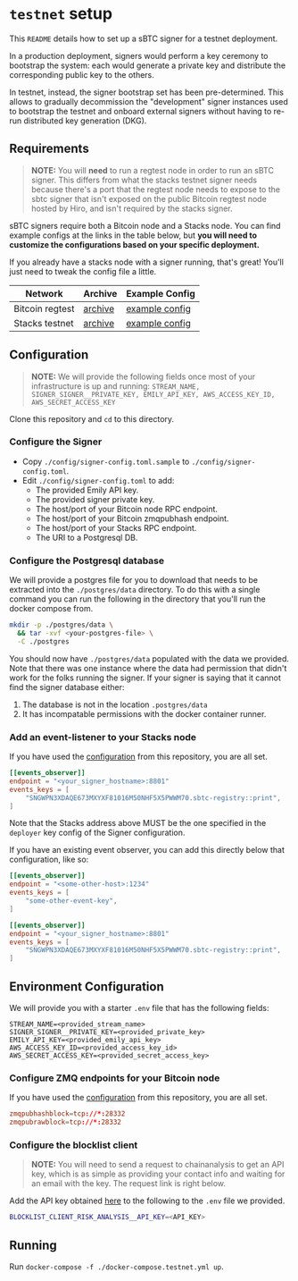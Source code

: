 # `testnet` setup

This `README` details how to set up a sBTC signer for a testnet deployment.

In a production deployment, signers would perform a key ceremony to bootstrap
the system: each would generate a private key and distribute the corresponding
public key to the others.

In testnet, instead, the signer bootstrap set has been pre-determined. This
allows to gradually decommission the "development" signer instances used to
bootstrap the testnet and onboard external signers without having to re-run
distributed key generation (DKG).

## Requirements

> **NOTE:** You will **need** to run a regtest node in order to run an sBTC signer.
> This differs from what the stacks testnet signer needs because there's a port
> that the regtest node needs to expose to the sbtc signer that isn't exposed on
> the public Bitcoin regtest node hosted by Hiro, and isn't required by the stacks signer.

sBTC signers require both a Bitcoin node and a Stacks node. You can find example configs at
the links in the table below, but **you will need to customize the configurations based on your specific deployment.**

If you already have a stacks node with a signer running, that's great! You'll just need
to tweak the config file a little.

| Network | Archive | Example Config |
|-|-|-|
|Bitcoin regtest|[archive](https://drive.google.com/drive/u/3/folders/1KvpmIxvX8Rh7H8Th91qbc_HsbhQLi13V)|[example config](./bitcoin/bitcoin.conf)|
|Stacks testnet|[archive](https://docs.stacks.co/guides-tutorials/running-a-signer#start-with-an-archive)|[example config](./stacks/Config.toml)|

## Configuration

> **NOTE:** We will provide the following fields once most of your infrastructure is up and running:
> `STREAM_NAME, SIGNER_SIGNER__PRIVATE_KEY, EMILY_API_KEY, AWS_ACCESS_KEY_ID, AWS_SECRET_ACCESS_KEY`

Clone this repository and `cd` to this directory.

### Configure the Signer

- Copy `./config/signer-config.toml.sample` to `./config/signer-config.toml`.
- Edit `./config/signer-config.toml` to add:
  - The provided Emily API key.
  - The provided signer private key.
  - The host/port of your Bitcoin node RPC endpoint.
  - The host/port of your Bitcoin zmqpubhash endpoint.
  - The host/port of your Stacks RPC endpoint.
  - The URI to a Postgresql DB.

### Configure the Postgresql database

We will provide a postgres file for you to download that needs to be extracted
into the `./postgres/data` directory. To do this with a single command you
can run the following in the directory that you'll run the docker compose
from.

```bash
mkdir -p ./postgres/data \
  && tar -xvf <your-postgres-file> \
  -C ./postgres
```

You should now have `./postgres/data` populated with the data we provided.
Note that there was one instance where the data had permission that didn't
work for the folks running the signer. If your signer is saying that it
cannot find the signer database either:

1. The database is not in the location `.postgres/data`
2. It has incompatable permissions with the docker container runner.

### Add an event-listener to your Stacks node

If you have used the [configuration](./stacks/Config.toml) from this repository,
you are all set.

```toml
[[events_observer]]
endpoint = "<your_signer_hostname>:8801"
events_keys = [
    "SNGWPN3XDAQE673MXYXF81016M50NHF5X5PWWM70.sbtc-registry::print",
]
```

Note that the Stacks address above MUST be the one specified in the `deployer`
key config of the Signer configuration.

If you have an existing event observer, you can add this directly below that
configuration, like so:

```toml
[[events_observer]]
endpoint = "<some-other-host>:1234"
events_keys = [
    "some-other-event-key",
]

[[events_observer]]
endpoint = "<your_signer_hostname>:8801"
events_keys = [
    "SNGWPN3XDAQE673MXYXF81016M50NHF5X5PWWM70.sbtc-registry::print",
]
```

## Environment Configuration

We will provide you with a starter `.env` file that has the following fields:

```
STREAM_NAME=<provided_stream_name>
SIGNER_SIGNER__PRIVATE_KEY=<provided_private_key>
EMILY_API_KEY=<provided_emily_api_key>
AWS_ACCESS_KEY_ID=<provided_access_key_id>
AWS_SECRET_ACCESS_KEY=<provided_secret_access_key>
```

### Configure ZMQ endpoints for your Bitcoin node

If you have used the [configuration](./bitcoin/bitcoin.conf) from this
repository, you are all set.

```conf
zmqpubhashblock=tcp://*:28332
zmqpubrawblock=tcp://*:28332
```

### Configure the blocklist client

> **NOTE:** You will need to send a request to chainanalysis to get an API key, which
> is as simple as providing your contact info and waiting for an email with the key.
> The request link is right below.

Add the API key obtained
[here](https://go.chainalysis.com/crypto-sanctions-screening.html) to the following to the
`.env` file we provided.

```bash
BLOCKLIST_CLIENT_RISK_ANALYSIS__API_KEY=<API_KEY>
```

## Running

Run `docker-compose -f ./docker-compose.testnet.yml up`.
